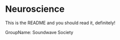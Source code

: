 # Neuroscience

This is the README and you should read it, definitely!

GroupName: Soundwave Society